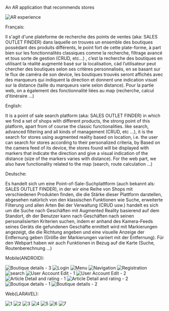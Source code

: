 An AR application that recommends stores

![AR  experience](https://user-images.githubusercontent.com/47888237/106369726-32771600-6354-11eb-879b-18b9a813bebf.png)



Français: 

Il s'agit d'une plateforme de recherche des points de ventes (aka: SALES OUTLET FINDER) dans laquelle on trouves un ensemble des boutiques possédant des produits différents, le point fort de cette plate-forme, à part bien sur les fonctionnalités classiques comme la recherche, filtrage avancé et tous sorte de gestion (CRUD, etc…) , c’est la recherche des boutiques en utilisant la réalité augmenté basé sur la localisation, càd l’utilisateur peut chercher des boutiques selon ses critères personnalisés, en se basant sur le flux de caméra de son device, les boutiques trouvés seront affichés avec des marqueurs qui indiquent la direction et donnent une indication visuel sur la distance (taille du marqueurs varie selon distance). Pour la partie web, on a également des fonctionnalité liées au map (recherche, calcul d’itinéraire …)


English:

It is a point of sale search platform (aka: SALES OUTLET FINDER) in which we find a set of shops with different products, the strong point of this platform, apart from of course the classic functionalities. like search, advanced filtering and all kinds of management (CRUD, etc ...), it is the search for stores using augmented reality based on location, i.e. the user can search for stores according to their personalized criteria, by Based on the camera feed of its device, the stores found will be displayed with markers that indicate the direction and give a visual indication of the distance (size of the markers varies with distance). For the web part, we also have functionality related to the map (search, route calculation ...)


Deutsche:

Es handelt sich um eine Point-of-Sale-Suchplattform (auch bekannt als: SALES OUTLET FINDER), in der wir eine Reihe von Shops mit verschiedenen Produkten finden, die die Stärke dieser Plattform darstellen, abgesehen natürlich von den klassischen Funktionen wie Suche, erweiterte Filterung und allen Arten Bei der Verwaltung (CRUD usw.) handelt es sich um die Suche nach Geschäften mit Augmented Reality basierend auf dem Standort, dh der Benutzer kann nach Geschäften nach seinen personalisierten Kriterien suchen, indem er anhand des Kamera-Feeds seines Geräts die gefundenen Geschäfte ermittelt wird mit Markierungen angezeigt, die die Richtung angeben und eine visuelle Anzeige der Entfernung geben (Größe der Markierungen variiert mit der Entfernung). Für den Webpart haben wir auch Funktionen in Bezug auf die Karte (Suche, Routenberechnung ...)




Mobile(ANDROID):

![Boutique details - 3](https://user-images.githubusercontent.com/47888237/106369740-4b7fc700-6354-11eb-8735-5cbf774a0797.png)
![Login](https://user-images.githubusercontent.com/47888237/106369741-4d498a80-6354-11eb-8c98-558dc57c4d5a.png)
![Menu](https://user-images.githubusercontent.com/47888237/106369742-4de22100-6354-11eb-91b2-18af5f3116bc.png)
![Navigation](https://user-images.githubusercontent.com/47888237/106369745-4e7ab780-6354-11eb-8d18-6e85a2fa40af.png)
![Registration](https://user-images.githubusercontent.com/47888237/106369747-4f134e00-6354-11eb-921d-f75d6cce2022.png)
![search](https://user-images.githubusercontent.com/47888237/106369748-4fabe480-6354-11eb-9de6-d71edc7afb72.png)
![User Account Edit - 1](https://user-images.githubusercontent.com/47888237/106369750-50447b00-6354-11eb-9293-41177f821434.png)
![User Account Edit - 2](https://user-images.githubusercontent.com/47888237/106369752-50dd1180-6354-11eb-8492-22db64daa37d.png)
![Article Detail and rating - 1](https://user-images.githubusercontent.com/47888237/106369753-5175a800-6354-11eb-9809-f19bf19eabd2.png)
![Article Detail and rating - 2](https://user-images.githubusercontent.com/47888237/106369755-520e3e80-6354-11eb-8ca8-ec72a93af500.png)
![Boutique details - 1](https://user-images.githubusercontent.com/47888237/106369756-52a6d500-6354-11eb-897e-dce286c8fd82.png)
![Boutique details - 2](https://user-images.githubusercontent.com/47888237/106369757-533f6b80-6354-11eb-80db-4eaabcf1d05f.png)


Web(LARAVEL):


![1](https://user-images.githubusercontent.com/47888237/106369856-23dd2e80-6355-11eb-83f1-0f8c089529fd.jpg)
![2](https://user-images.githubusercontent.com/47888237/106369857-25a6f200-6355-11eb-8902-ab8a20be3f83.PNG)
![3](https://user-images.githubusercontent.com/47888237/106369859-2770b580-6355-11eb-870c-724e62356abe.png)
![4](https://user-images.githubusercontent.com/47888237/106369860-28094c00-6355-11eb-89e5-b707e0879569.PNG)
![5](https://user-images.githubusercontent.com/47888237/106369862-2d669680-6355-11eb-9d75-160290d02ec8.png)
![6](https://user-images.githubusercontent.com/47888237/106369863-2e97c380-6355-11eb-92fd-ef5fafdca8bc.png)
![7](https://user-images.githubusercontent.com/47888237/106369864-2f305a00-6355-11eb-89de-8ef85186575b.PNG)

